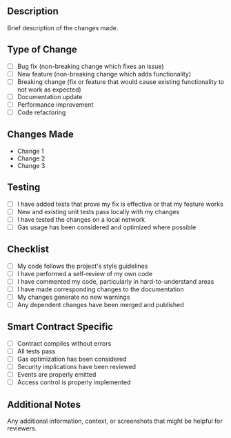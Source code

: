 ## Description

Brief description of the changes made.

## Type of Change

- [ ] Bug fix (non-breaking change which fixes an issue)
- [ ] New feature (non-breaking change which adds functionality)
- [ ] Breaking change (fix or feature that would cause existing functionality to not work as expected)
- [ ] Documentation update
- [ ] Performance improvement
- [ ] Code refactoring

## Changes Made

- Change 1
- Change 2
- Change 3

## Testing

- [ ] I have added tests that prove my fix is effective or that my feature works
- [ ] New and existing unit tests pass locally with my changes
- [ ] I have tested the changes on a local network
- [ ] Gas usage has been considered and optimized where possible

## Checklist

- [ ] My code follows the project's style guidelines
- [ ] I have performed a self-review of my own code
- [ ] I have commented my code, particularly in hard-to-understand areas
- [ ] I have made corresponding changes to the documentation
- [ ] My changes generate no new warnings
- [ ] Any dependent changes have been merged and published

## Smart Contract Specific

- [ ] Contract compiles without errors
- [ ] All tests pass
- [ ] Gas optimization has been considered
- [ ] Security implications have been reviewed
- [ ] Events are properly emitted
- [ ] Access control is properly implemented

## Additional Notes

Any additional information, context, or screenshots that might be helpful for reviewers. 